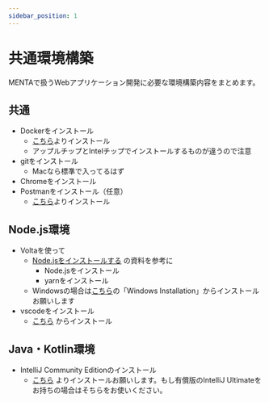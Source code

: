 ```yaml
---
sidebar_position: 1
---
```


# 共通環境構築

MENTAで扱うWebアプリケーション開発に必要な環境構築内容をまとめます。

## 共通

- Dockerをインストール
    - [こちら](https://www.docker.com/ja-jp/get-started/)よりインストール
    - アップルチップとIntelチップでインストールするものが違うので注意
- gitをインストール
    - Macなら標準で入ってるはず
- Chromeをインストール
- Postmanをインストール（任意）
    - [こちら](https://www.postman.com/)よりインストール

## Node.js環境

- Voltaを使って
    - [Node.jsをインストールする](/settings/install-nodejs.md) の資料を参考に
        - Node.jsをインストール
        - yarnをインストール
    - Windowsの場合は[こちら](https://docs.volta.sh/guide/getting-started)の「Windows Installation」からインストールお願いします
- vscodeをインストール
    - [こちら](https://code.visualstudio.com/) からインストール


## Java・Kotlin環境

- IntelliJ Community Editionのインストール
    - [こちら](https://www.jetbrains.com/ja-jp/idea/download/?section=mac) よりインストールお願いします。もし有償版のIntelliJ Ultimateをお持ちの場合はそちらをお使いください。